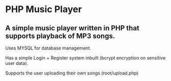 # PHP Music Player

## A simple music player written in PHP that supports playback of MP3 songs.

Uses MYSQL for database management.

Has a simple Login + Register system inbuilt (bcrypt encryption on sensitive user data). 

Supports the user uploading their own songs (root/upload.php)


